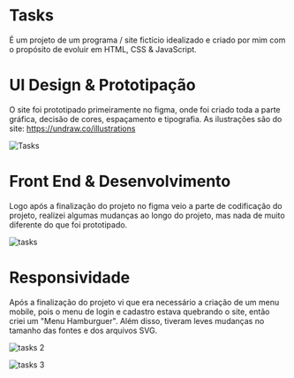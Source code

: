 # Tasks
É um projeto de um programa / site fictício idealizado e criado por mim com o propósito de evoluir em HTML, CSS & JavaScript.

# UI Design & Prototipação 
O site foi prototipado primeiramente no figma, onde foi criado toda a parte gráfica, decisão de cores, espaçamento e tipografia. As ilustrações são do site: https://undraw.co/illustrations 

![Tasks](https://user-images.githubusercontent.com/97991094/174461935-126e68d3-47d6-4117-b275-86c8c5203736.jpg)

# Front End & Desenvolvimento
Logo após a finalização do projeto no figma veio a parte de codificação do projeto, realizei algumas mudanças ao longo do projeto, mas nada de muito diferente do que foi prototipado.

![tasks](https://user-images.githubusercontent.com/97991094/174461890-dee2578c-2168-4a71-a456-99743ee18602.gif)

# Responsividade
Após a finalização do projeto vi que era necessário a criação de um menu mobile, pois o menu de login e cadastro estava quebrando o site, então criei um "Menu Hamburguer". Além disso, tiveram leves mudanças no tamanho das fontes e dos arquivos SVG.

![tasks 2](https://user-images.githubusercontent.com/97991094/174462184-91158328-6ef7-42c9-8f60-4dd7a29af987.gif)

![tasks 3](https://user-images.githubusercontent.com/97991094/174462233-1c15495b-a883-49af-be49-2a3fbc799447.gif)
